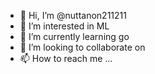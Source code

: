 - 👋 Hi, I’m @nuttanon211211
- 👀 I’m interested in ML
- 🌱 I’m currently learning go
- 💞️ I’m looking to collaborate on 
- 📫 How to reach me ...

<!---
nuttanon211211/nuttanon211211 is a ✨ special ✨ repository because its `README.md` (this file) appears on your GitHub profile.
You can click the Preview link to take a look at your changes.
--->
